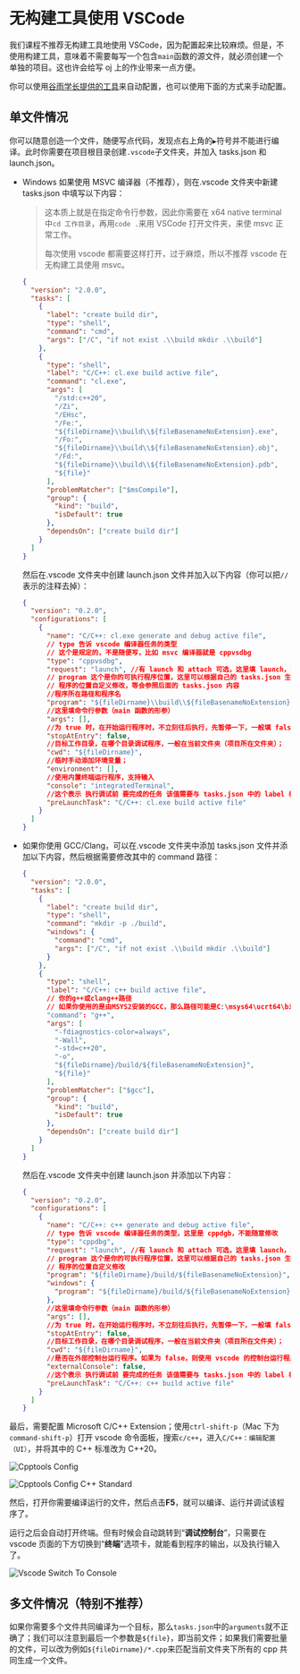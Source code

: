 # 无构建工具使用 VSCode

我们课程不推荐无构建工具地使用 VSCode，因为配置起来比较麻烦。但是，不使用构建工具，意味着不需要每写一个包含`main`函数的源文件，就必须创建一个单独的项目。这也许会给写 oj 上的作业带来一点方便。

你可以使用[谷雨学长提供的工具](https://vscch.guyutongxue.site/)来自动配置，也可以使用下面的方式来手动配置。

## 单文件情况

你可以随意创造一个文件，随便写点代码，发现点右上角的`▶`符号并不能进行编译。此时你需要在项目根目录创建`.vscode`子文件夹，并加入 tasks.json 和 launch.json。

- Windows 如果使用 MSVC 编译器（不推荐），则在.vscode 文件夹中新建 tasks.json 中填写以下内容：

  > 这本质上就是在指定命令行参数，因此你需要在 x64 native terminal 中`cd 工作目录`，再用`code .`来用 VSCode 打开文件夹，来使 msvc 正常工作。
  >
  > 每次使用 vscode 都需要这样打开，过于麻烦，所以不推荐 vscode 在无构建工具使用 msvc。

  ```json
  {
    "version": "2.0.0",
    "tasks": [
      {
        "label": "create build dir",
        "type": "shell",
        "command": "cmd",
        "args": ["/C", "if not exist .\\build mkdir .\\build"]
      },
      {
        "type": "shell",
        "label": "C/C++: cl.exe build active file",
        "command": "cl.exe",
        "args": [
          "/std:c++20",
          "/Zi",
          "/EHsc",
          "/Fe:",
          "${fileDirname}\\build\\${fileBasenameNoExtension}.exe",
          "/Fo:",
          "${fileDirname}\\build\\${fileBasenameNoExtension}.obj",
          "/Fd:",
          "${fileDirname}\\build\\${fileBasenameNoExtension}.pdb",
          "${file}"
        ],
        "problemMatcher": ["$msCompile"],
        "group": {
          "kind": "build",
          "isDefault": true
        },
        "dependsOn": ["create build dir"]
      }
    ]
  }
  ```

  然后在.vscode 文件夹中创建 launch.json 文件并加入以下内容（你可以把`//`表示的注释去掉）：

  ```json
  {
    "version": "0.2.0",
    "configurations": [
      {
        "name": "C/C++: cl.exe generate and debug active file",
        // type 告诉 vscode 编译器任务的类型
        // 这个是规定的，不是随便写，比如 msvc 编译器就是 cppvsdbg
        "type": "cppvsdbg",
        "request": "launch", //有 launch 和 attach 可选，这里填 launch，按下 F5 就可以启动调试了；而不是 attach（附加）
        // program 这个是你的可执行程序位置，这里可以根据自己的 tasks.json 生成
        // 程序的位置自定义修改，等会参照后面的 tasks.json 内容
        //程序所在路径和程序名
        "program": "${fileDirname}\\build\\${fileBasenameNoExtension}.exe",
        //这里填命令行参数（main 函数的形参）
        "args": [],
        //为 true 时，在开始运行程序时，不立刻往后执行，先暂停一下，一般填 false；
        "stopAtEntry": false,
        //目标工作目录，在哪个目录调试程序，一般在当前文件夹（项目所在文件夹）；
        "cwd": "${fileDirname}",
        //临时手动添加环境变量；
        "environment": [],
        //使用内置终端运行程序，支持输入
        "console": "integratedTerminal",
        //这个表示 执行调试前 要完成的任务 该值需要与 tasks.json 中的 label 相同，否则调试时会提示找不到；
        "preLaunchTask": "C/C++: cl.exe build active file"
      }
    ]
  }
  ```

- 如果你使用 GCC/Clang，可以在.vscode 文件夹中添加 tasks.json 文件并添加以下内容，然后根据需要修改其中的 command 路径：

  ```json
  {
    "version": "2.0.0",
    "tasks": [
      {
        "label": "create build dir",
        "type": "shell",
        "command": "mkdir -p ./build",
        "windows": {
          "command": "cmd",
          "args": ["/C", "if not exist .\\build mkdir .\\build"]
        }
      },
      {
        "type": "shell",
        "label": "C/C++: c++ build active file",
        // 你的g++或clang++路径
        // 如果你使用的是由MSYS2安装的GCC，那么路径可能是C:\msys64\ucrt64\bin\g++.exe
        "command": "g++",
        "args": [
          "-fdiagnostics-color=always",
          "-Wall",
          "-std=c++20",
          "-o",
          "${fileDirname}/build/${fileBasenameNoExtension}",
          "${file}"
        ],
        "problemMatcher": ["$gcc"],
        "group": {
          "kind": "build",
          "isDefault": true
        },
        "dependsOn": ["create build dir"]
      }
    ]
  }
  ```

  然后在.vscode 文件夹中创建 launch.json 并添加以下内容：

  ```json
  {
    "version": "0.2.0",
    "configurations": [
      {
        "name": "C/C++: c++ generate and debug active file",
        // type 告诉 vscode 编译器任务的类型，这里是 cppdgb，不能随意修改
        "type": "cppdbg",
        "request": "launch", //有 launch 和 attach 可选，这里填 launch，按下 F5 就可以启动调试了；而不是 attach（附加）
        // program 这个是你的可执行程序位置，这里可以根据自己的 tasks.json 生成
        // 程序的位置自定义修改
        "program": "${fileDirname}/build/${fileBasenameNoExtension}",
        "windows": {
          "program": "${fileDirname}/build/${fileBasenameNoExtension}.exe"
        },
        //这里填命令行参数（main 函数的形参）
        "args": [],
        //为 true 时，在开始运行程序时，不立刻往后执行，先暂停一下，一般填 false；
        "stopAtEntry": false,
        //目标工作目录，在哪个目录调试程序，一般在当前文件夹（项目所在文件夹）；
        "cwd": "${fileDirname}",
        //是否在外部控制台运行程序。如果为 false，则使用 vscode 的控制台运行程序。
        "externalConsole": false,
        //这个表示 执行调试前 要完成的任务 该值需要与 tasks.json 中的 label 相同，否则调试时会提示找不到；
        "preLaunchTask": "C/C++: c++ build active file"
      }
    ]
  }
  ```

最后，需要配置 Microsoft C/C++ Extension；使用`ctrl-shift-p`（Mac 下为`command-shift-p`）打开 vscode 命令面板，搜索`c/c++`，进入`C/C++：编辑配置（UI）`，并将其中的 C++ 标准改为 C++20。

![Cpptools Config](..//assets/cpptools_config.png)

![Cpptools Config C++ Standard](..//assets/cpptools_config_cppstd.png)

然后，打开你需要编译运行的文件，然后点击**F5**，就可以编译、运行并调试该程序了。

运行之后会自动打开终端。但有时候会自动跳转到“**调试控制台**”，只需要在 vscode 页面的下方切换到“**终端**”选项卡，就能看到程序的输出，以及执行输入了。

![Vscode Switch To Console](..//assets/vscode_switch_to_console.png)

## 多文件情况（特别不推荐）

如果你需要多个文件共同编译为一个目标，那么`tasks.json`中的`arguments`就不正确了；我们可以注意到最后一个参数是`${file}`，即当前文件；如果我们需要批量的文件，可以改为例如`${fileDirname}/*.cpp`来匹配当前文件夹下所有的 cpp 共同生成一个文件。
